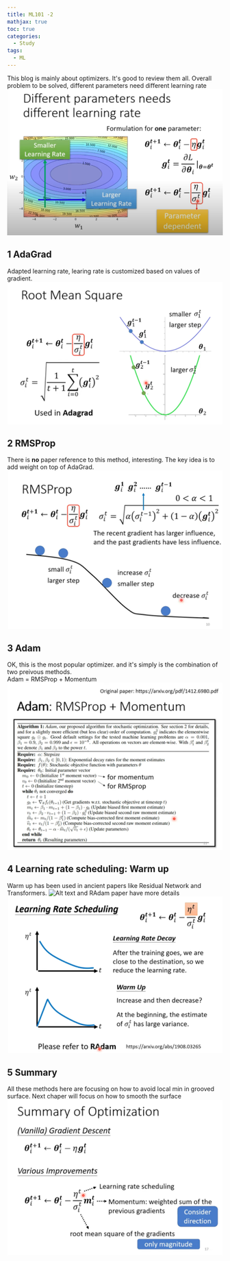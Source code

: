 ```yaml
---
title: ML101 -2
mathjax: true
toc: true
categories:
  - Study
tags:
  - ML
---
```

This blog is mainly about optimizers. It's good to review them all. 
Overall problem to be solved, different parameters need different learning rate
![Alt text](/assets/images/2023/23-08-02-ML101-2_files/learningrate.png)
## 1 AdaGrad
Adapted learning rate, learing rate is customized based on values of gradient.  
![Alt text](/assets/images/2023/23-08-02-ML101-2_files/adagrad.png)

## 2 RMSProp
There is **no** paper reference to this method, interesting. The key idea is to add weight on top of AdaGrad.    
![Alt text](/assets/images/2023/23-08-02-ML101-2_files/rmsprop.png)
## 3 Adam
OK, this is the most popular optimizer. and it's simply is the combination of two preivous methods.  
Adam = RMSProp + Momentum
![Alt text](/assets/images/2023/23-08-02-ML101-2_files/adam.png)

## 4 Learning rate scheduling: Warm up
Warm up has been used in ancient papers like Residual Network and Transformers.
![Alt text](/assets/images/2023/23-08-02-ML101-2_files/oldpapers.png)
and RAdam paper have more details
![Alt text](/assets/images/2023/23-08-02-ML101-2_files/warmup.png)  

## 5 Summary  
All these methods here are focusing on how to avoid local min in grooved surface. 
Next chaper will focus on how to smooth the surface
![Alt text](/assets/images/2023/23-08-02-ML101-2_files/summary.png)